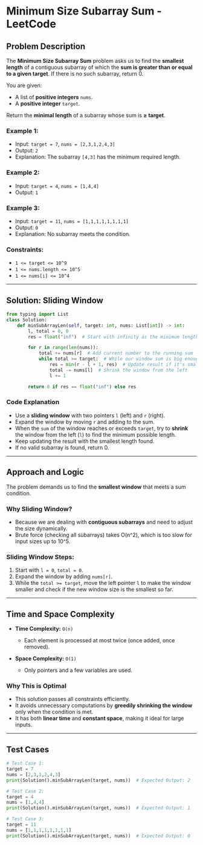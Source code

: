 # Minimum Size Subarray Sum - LeetCode

## Problem Description

The **Minimum Size Subarray Sum** problem asks us to find the **smallest length** of a contiguous subarray of which the **sum is greater than or equal to a given target**. If there is no such subarray, return 0.

You are given:

* A list of **positive integers** `nums`.
* A **positive integer** `target`.

Return the **minimal length** of a subarray whose sum is **≥ target**.

### Example 1:

* Input: `target = 7`, `nums = [2,3,1,2,4,3]`
* Output: `2`
* Explanation: The subarray `[4,3]` has the minimum required length.

### Example 2:

* Input: `target = 4`, `nums = [1,4,4]`
* Output: `1`

### Example 3:

* Input: `target = 11`, `nums = [1,1,1,1,1,1,1,1]`
* Output: `0`
* Explanation: No subarray meets the condition.

### Constraints:

* `1 <= target <= 10^9`
* `1 <= nums.length <= 10^5`
* `1 <= nums[i] <= 10^4`

---

## Solution: Sliding Window

```python
from typing import List
class Solution:
    def minSubArrayLen(self, target: int, nums: List[int]) -> int:
        l, total = 0, 0
        res = float("inf")  # Start with infinity as the minimum length

        for r in range(len(nums)):
            total += nums[r]  # Add current number to the running sum
            while total >= target:  # While our window sum is big enough
                res = min(r - l + 1, res)  # Update result if it's smaller
                total -= nums[l]  # Shrink the window from the left
                l += 1

        return 0 if res == float("inf") else res
```

### Code Explanation

* Use a **sliding window** with two pointers `l` (left) and `r` (right).
* Expand the window by moving `r` and adding to the sum.
* When the `sum` of the window reaches or exceeds `target`, try to **shrink** the window from the left (`l`) to find the minimum possible length.
* Keep updating the result with the smallest length found.
* If no valid subarray is found, return 0.

---

## Approach and Logic

The problem demands us to find the **smallest window** that meets a sum condition.

### Why Sliding Window?

* Because we are dealing with **contiguous subarrays** and need to adjust the size dynamically.
* Brute force (checking all subarrays) takes O(n^2), which is too slow for input sizes up to 10^5.

### Sliding Window Steps:

1. Start with `l = 0`, `total = 0`.
2. Expand the window by adding `nums[r]`.
3. While the `total >= target`, move the left pointer `l` to make the window smaller and check if the new window size is the smallest so far.

---

## Time and Space Complexity

* **Time Complexity:** `O(n)`

  * Each element is processed at most twice (once added, once removed).
* **Space Complexity:** `O(1)`

  * Only pointers and a few variables are used.

### Why This is Optimal

* This solution passes all constraints efficiently.
* It avoids unnecessary computations by **greedily shrinking the window** only when the condition is met.
* It has both **linear time** and **constant space**, making it ideal for large inputs.

---

## Test Cases

```python
# Test Case 1:
target = 7
nums = [2,3,1,2,4,3]
print(Solution().minSubArrayLen(target, nums))  # Expected Output: 2

# Test Case 2:
target = 4
nums = [1,4,4]
print(Solution().minSubArrayLen(target, nums))  # Expected Output: 1

# Test Case 3:
target = 11
nums = [1,1,1,1,1,1,1,1]
print(Solution().minSubArrayLen(target, nums))  # Expected Output: 0
```
